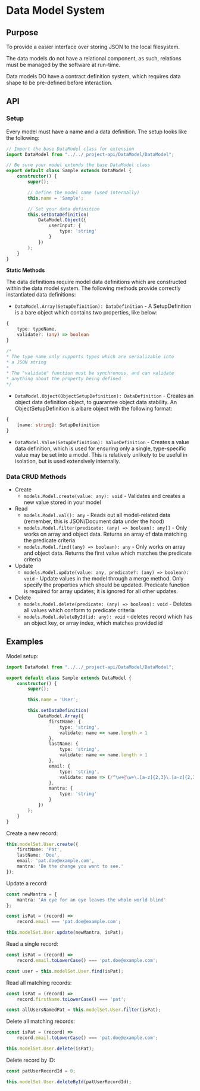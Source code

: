 # Data Model System #

## Purpose ##

To provide a easier interface over storing JSON to the local filesystem.

The data models do not have a relational component, as such, relations must be managed by the software at run-time.

Data models DO have a contract definition system, which requires data shape to be pre-defined before interaction.

## API ##

### Setup ###

Every model must have a name and a data definition.  The setup looks like the following:

```typescript
// Import the base DataModel class for extension
import DataModel from "../../_project-api/DataModel/DataModel";

// Be sure your model extends the base DataModel class
export default class Sample extends DataModel {
    constructor() {
        super();

        // Define the model name (used internally)
        this.name = 'Sample';

        // Set your data definition
        this.setDataDefinition(
            DataModel.Object({
                userInput: {
                    type: 'string'
                }
            })
        );
    }
}
```

**Static Methods**

The data definitions require model data definitions which are constructed within the data model system.  The following methods provide correctly instantiated data definitions:

- `DataModel.Array(SetupDefinition): DataDefinition` - A SetupDefinition is a bare object which contains two properties, like below:

```typescript
{
    type: typeName,
    validate?: (any) => boolean
}

/*
* The type name only supports types which are serializable into 
* a JSON string
*
* The "validate" function must be synchronous, and can validate 
* anything about the property being defined
*/
```

- `DataModel.Object(ObjectSetupDefinition): DataDefinition` - Creates an object data definition object, to guarantee object data stability. An ObjectSetupDefinition is a bare object with the following format:

```typescript
{
    [name: string]: SetupDefinition
}
```

- `DataModel.Value(SetupDefinition): ValueDefinition` - Creates a value data definition, which is used for ensuring only a single, type-specific value may be set into a model. This is relatively unlikely to be useful in isolation, but is used extensively internally.

### Data CRUD Methods ###

- Create
    - `models.Model.create(value: any): void` - Validates and creates a new value stored in your model
- Read
    - `models.Model.val(): any` - Reads out all model-related data (remember, this is JSON/Document data under the hood)
    - `models.Model.filter(predicate: (any) => boolean): any[]` - Only works on array and object data. Returns an array of data matching the predicate criteria
    - `models.Model.find((any) => boolean): any` - Only works on array and object data. Returns the first value which matches the predicate criteria
- Update
    - `models.Model.update(value: any, predicate?: (any) => boolean): void` - Update values in the model through a merge method. Only specify the properties which should be updated. Predicate function is required for array updates; it is ignored for all other updates.
- Delete
    - `models.Model.delete(predicate: (any) => boolean): void` - Deletes all values which conform to predicate criteria
    - `models.Model.deleteById(id: any): void` - deletes record which has an object key, or array index, which matches provided id

## Examples ##

Model setup:

```typescript
import DataModel from "../../_project-api/DataModel/DataModel";

export default class Sample extends DataModel {
    constructor() {
        super();

        this.name = 'User';

        this.setDataDefinition(
            DataModel.Array({
                firstName: {
                    type: 'string',
                    validate: name => name.length > 1
                },
                lastName: {
                    type: 'string',
                    validate: name => name.length > 1
                },
                email: {
                    type: 'string',
                    validate: name => (/^\w+@\w+\.[a-z]{2,3}\.[a-z]{2,3}$/i).test(name);
                },
                mantra: {
                    type: 'string'
                }
            })
        );
    }
}
```

Create a new record:

```typescript
this.modelSet.User.create({
    firstName: 'Pat',
    lastName: 'Doe',
    email: 'pat.doe@example.com',
    mantra: 'Be the change you want to see.'
});
```

Update a record:

```typescript
const newMantra = {
    mantra: 'An eye for an eye leaves the whole world blind'
};

const isPat = (record) => 
    record.email === 'pat.doe@example.com';

this.modelSet.User.update(newMantra, isPat);
```

Read a single record:

```typescript
const isPat = (record) => 
    record.email.toLowerCase() === 'pat.doe@example.com';

const user = this.modelSet.User.find(isPat);
```

Read all matching records:

```typescript
const isPat = (record) => 
    record.firstName.toLowerCase() === 'pat';

const allUsersNamedPat = this.modelSet.User.filter(isPat);
```

Delete all matching records:

```typescript
const isPat = (record) => 
    record.email.toLowerCase() === 'pat.doe@example.com';

this.modelSet.User.delete(isPat);
```

Delete record by ID:

```typescript
const patUserRecordId = 0;

this.modelSet.User.deleteById(patUserRecordId);
```